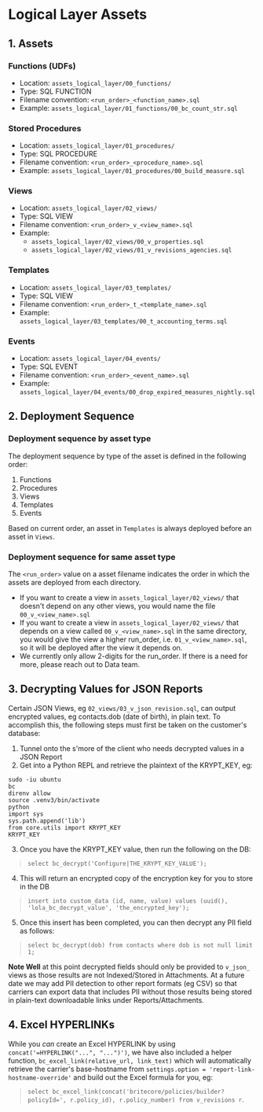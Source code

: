 # Logical Layer Assets


## 1. Assets

### Functions (UDFs)
- Location: `assets_logical_layer/00_functions/`
- Type: SQL FUNCTION
- Filename convention: `<run_order>_<function_name>.sql`
- Example: `assets_logical_layer/01_functions/00_bc_count_str.sql`

### Stored Procedures
- Location: `assets_logical_layer/01_procedures/`
- Type: SQL PROCEDURE
- Filename convention: `<run_order>_<procedure_name>.sql`
- Example: `assets_logical_layer/01_procedures/00_build_measure.sql`

### Views
- Location: `assets_logical_layer/02_views/`
- Type: SQL VIEW
- Filename convention: `<run_order>_v_<view_name>.sql`
- Example:
  - `assets_logical_layer/02_views/00_v_properties.sql`
  - `assets_logical_layer/02_views/01_v_revisions_agencies.sql`

### Templates
- Location: `assets_logical_layer/03_templates/`
- Type: SQL VIEW
- Filename convention: `<run_order>_t_<template_name>.sql`
- Example: `assets_logical_layer/03_templates/00_t_accounting_terms.sql`

### Events
- Location: `assets_logical_layer/04_events/`
- Type: SQL EVENT
- Filename convention: `<run_order>_<event_name>.sql`
- Example: `assets_logical_layer/04_events/00_drop_expired_measures_nightly.sql`


## 2. Deployment Sequence

### Deployment sequence by asset type
The deployment sequence by type of the asset is defined in the following order:
  1. Functions
  2. Procedures
  3. Views
  4. Templates
  5. Events

Based on current order, an asset in `Templates` is always deployed before an asset in `Views`.

### Deployment sequence for same asset type
The `<run_order>` value on a asset filename indicates the order in which the assets are deployed from each directory.
- If you want to create a view in `assets_logical_layer/02_views/` that doesn't depend on any other views, you would name the file `00_v_<view_name>.sql`
- If you want to create a view in `assets_logical_layer/02_views/` that depends on a view called `00_v_<view_name>.sql` in the same directory, you would give the view a higher run_order, i.e. `01_v_<view_name>.sql`, so it will be deployed after the view it depends on.
- We currently only allow 2-digits for the run_order. If there is a need for more, please reach out to Data team.


## 3. Decrypting Values for JSON Reports
Certain JSON Views, eg `02_views/03_v_json_revision.sql`, can output encrypted values, eg contacts.dob (date of birth), in plain text.
To accomplish this, the following steps must first be taken on the customer's database:
  1. Tunnel onto the s'more of the client who needs decrypted values in a JSON Report
  2. Get into a Python REPL and retrieve the plaintext of the KRYPT_KEY, eg:
  ```
  sudo -iu ubuntu
  bc
  direnv allow
  source .venv3/bin/activate
  python
  import sys
  sys.path.append('lib')
  from core.utils import KRYPT_KEY
  KRYPT_KEY
  ```
  3. Once you have the KRYPT_KEY value, then run the following on the DB:

  > `select bc_decrypt('Configure|THE_KRYPT_KEY_VALUE');`

  4. This will return an encrypted copy of the encryption key for you to store in the DB

  > `insert into custom_data (id, name, value) values (uuid(), 'lola_bc_decrypt_value', 'the_encrypted_key');`

  5. Once this insert has been completed, you can then decrypt any PII field as follows:

  > `select bc_decrypt(dob) from contacts where dob is not null limit 1;`

**Note Well** at this point decrypted fields should only be provided to `v_json_` views as those results
are not Indexed/Stored in Attachments.  At a future date we may add PII detection to other report formats
(eg CSV) so that carriers can export data that includes PII without those results being stored in plain-text
downloadable links under Reports/Attachments.

## 4. Excel HYPERLINKs
While you *can* create an Excel HYPERLINK by using `concat('=HYPERLINK("...", "...")')`, we have also included a helper
function, `bc_excel_link(relative_url, link_text)` which will automatically retrieve the carrier's base-hostname from
`settings.option = 'report-link-hostname-override'` and build out the Excel formula for you, eg:
> `select bc_excel_link(concat('britecore/policies/builder?policyId=', r.policy_id), r.policy_number) from v_revisions r`.
